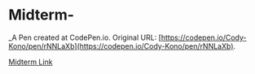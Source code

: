 # Midterm-
 _A Pen created at CodePen.io. Original URL: [https://codepen.io/Cody-Kono/pen/rNNLaXb](https://codepen.io/Cody-Kono/pen/rNNLaXb).

 [Midterm Link](https://ckono587.github.io/Midterm-/)
